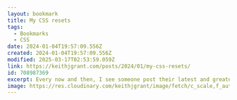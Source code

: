 ```yaml
---
layout: bookmark
title: My CSS resets
tags:
  - Bookmarks
  - CSS
date: 2024-01-04T19:57:09.556Z
created: 2024-01-04T19:57:09.556Z
modified: 2025-03-17T02:53:59.059Z
link: https://keithjgrant.com/posts/2024/01/my-css-resets/
id: 708987369
excerpt: Every now and then, I see someone post their latest and greatest set of CSS resets. Here’s mine.
image: https://res.cloudinary.com/keithjgrant/image/fetch/c_scale,f_auto,w_600/https://keithjgrant.com//images/2024/blank-notebook.jpg
---
```

